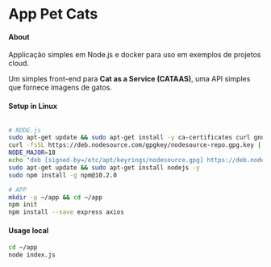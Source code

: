 # App Pet Cats


#### About

Applicação simples em Node.js e docker para uso em exemplos de projetos cloud.  

Um simples front-end para **Cat as a Service (CATAAS)**, uma API simples que fornece imagens de gatos. 

#### Setup in Linux
``` bash

# NODE.js
sudo apt-get update && sudo apt-get install -y ca-certificates curl gnupg
curl -fsSL https://deb.nodesource.com/gpgkey/nodesource-repo.gpg.key | sudo gpg --dearmor -o /etc/apt/keyrings/nodesource.gpg
NODE_MAJOR=18
echo "deb [signed-by=/etc/apt/keyrings/nodesource.gpg] https://deb.nodesource.com/node_$NODE_MAJOR.x nodistro main" | sudo tee /etc/apt/sources.list.d/nodesource.list
sudo apt-get update && sudo apt-get install nodejs -y
sudo npm install -g npm@10.2.0

# APP
mkdir -p ~/app && cd ~/app
npm init
npm install --save express axios
```

#### Usage local
``` bash
cd ~/app
node index.js
```